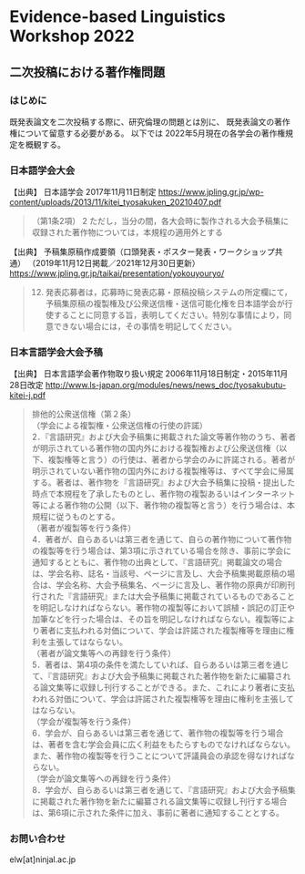 # Evidence-based Linguistics Workshop 2022

## 二次投稿における著作権問題

### はじめに
既発表論文を二次投稿する際に、研究倫理の問題とは別に、
既発表論文の著作権について留意する必要がある。
以下では 2022年5月現在の各学会の著作権規定を概観する。

### 日本語学会大会
【出典】
日本語学会 2017年11月11日制定
https://www.jpling.gr.jp/wp-content/uploads/2013/11/kitei_tyosakuken_20210407.pdf
> （第1条2項）
> 2 ただし，当分の間，各大会時に製作される大会予稿集に収録された著作物については，本規程の適用外とする

【出典】
予稿集原稿作成要領（口頭発表・ポスター発表・ワークショップ共通）
（2019年11月12日掲載／2021年12月30日更新）
https://www.jpling.gr.jp/taikai/presentation/yokouyouryo/

> 12. 発表応募者は，応募時に発表応募・原稿投稿システムの所定欄にて，予稿集原稿の複製権及び公衆送信権・送信可能化権を日本語学会が行使することに同意する旨，表明してください。特別な事情により，同意できない場合には，その事情を明記してください。

### 日本言語学会大会予稿

【出典】
日本言語学会著作物取り扱い規定 2006年11月18日制定・2015年11月28日改定
http://www.ls-japan.org/modules/news/news_doc/tyosakubutu-kitei-j.pdf

> 排他的公衆送信権（第２条）  
> （学会による複製権・公衆送信権の行使の許諾）  
> 2．『言語研究』および大会予稿集に掲載された論文等著作物のうち、著者が明示されている著作物の国内外における複製権および公衆送信権（以下、複製権等と言う）の行使は、著者から学会のみに許諾される。著者が明示されていない著作物の国内外における複製権等は、すべて学会に帰属する。著者は、著作物を『言語研究』および大会予稿集に投稿・提出した時点で本規程を了承したものとし、著作物の複製あるいはインターネット等による著作物の公開（以下、著作物の複製等と言う）を行う場合は、本規程に従うものとする。  
> （著者が複製等を行う条件）  
> 4．著者が、自らあるいは第三者を通じて、自らの著作物について著作物の複製等を行う場合は、第3項に示されている場合を除き、事前に学会に通知するとともに、著作物の出典として、『言語研究』掲載論文の場合は、学会名称、誌名・当該号、ページに言及し、大会予稿集掲載原稿の場合は、学会名称、大会予稿集名、ページに言及し、著作物の原典が印刷刊行された『言語研究』または大会予稿集に掲載されているものであることを明記しなければならない。著作物の複製等において誤植・誤記の訂正や加筆などを行った場合は、その旨を明記しなければならない。複製等により著者に支払われる対価について、学会は許諾された複製権等を理由に権利を主張してはならない。  
> （著者が論文集等への再録を行う条件）  
> 5．著者は、第4項の条件を満たしていれば、自らあるいは第三者を通じて、『言語研究』および大会予稿集に掲載された著作物を新たに編纂される論文集等に収録し刊行することができる。また、これにより著者に支払われる対価について、学会は許諾された複製権等を理由に権利を主張してはならない。  
> （学会が複製等を行う条件）  
> 6．学会が、自らあるいは第三者を通じて、著作物の複製等を行う場合は、著者を含む学会会員に広く利益をもたらすものでなければならない。また、著作物の複製等を行うことについて評議員会の承認を得なければならない。  
> （学会が論文集等への再録を行う条件）  
> 8．学会が、自らあるいは第三者を通じて、『言語研究』および大会予稿集に掲載された著作物を新たに編纂される論文集等に収録し刊行する場合は、第6項に示された条件に加え、事前に著者に通知することとする。  


### お問い合わせ

elw[at]ninjal.ac.jp
